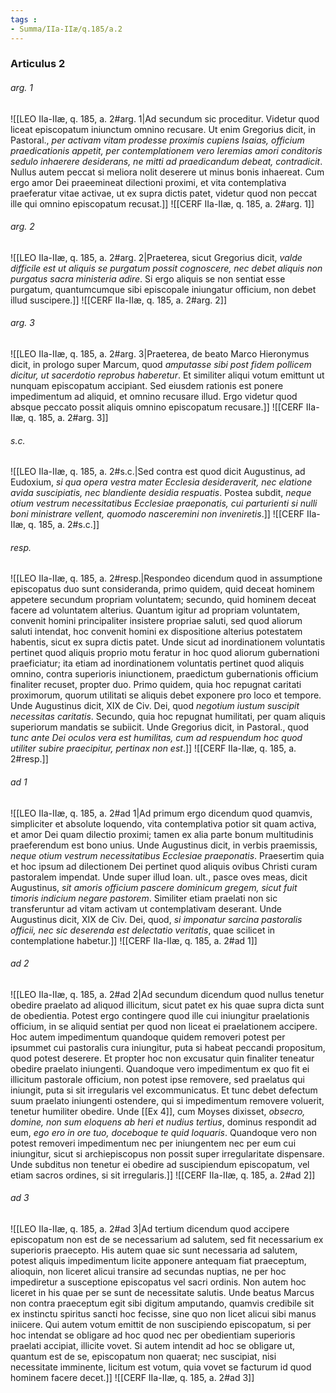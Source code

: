 ```yaml
---
tags : 
- Summa/IIa-IIæ/q.185/a.2
---
```


### Articulus 2

###### arg. 1
![[LEO IIa-IIæ, q. 185, a. 2#arg. 1|Ad secundum sic proceditur. Videtur quod liceat episcopatum iniunctum omnino recusare. Ut enim Gregorius dicit, in Pastoral., *per activam vitam prodesse proximis cupiens Isaias, officium praedicationis appetit, per contemplationem vero Ieremias amori conditoris sedulo inhaerere desiderans, ne mitti ad praedicandum debeat, contradicit*. Nullus autem peccat si meliora nolit deserere ut minus bonis inhaereat. Cum ergo amor Dei praeemineat dilectioni proximi, et vita contemplativa praeferatur vitae activae, ut ex supra dictis patet, videtur quod non peccat ille qui omnino episcopatum recusat.]]
![[CERF IIa-IIæ, q. 185, a. 2#arg. 1]]

###### arg. 2
![[LEO IIa-IIæ, q. 185, a. 2#arg. 2|Praeterea, sicut Gregorius dicit, *valde difficile est ut aliquis se purgatum possit cognoscere, nec debet aliquis non purgatus sacra ministeria adire*. Si ergo aliquis se non sentiat esse purgatum, quantumcumque sibi episcopale iniungatur officium, non debet illud suscipere.]]
![[CERF IIa-IIæ, q. 185, a. 2#arg. 2]]

###### arg. 3
![[LEO IIa-IIæ, q. 185, a. 2#arg. 3|Praeterea, de beato Marco Hieronymus dicit, in prologo super Marcum, quod *amputasse sibi post fidem pollicem dicitur, ut sacerdotio reprobus haberetur*. Et similiter aliqui votum emittunt ut nunquam episcopatum accipiant. Sed eiusdem rationis est ponere impedimentum ad aliquid, et omnino recusare illud. Ergo videtur quod absque peccato possit aliquis omnino episcopatum recusare.]]
![[CERF IIa-IIæ, q. 185, a. 2#arg. 3]]

###### s.c.
![[LEO IIa-IIæ, q. 185, a. 2#s.c.|Sed contra est quod dicit Augustinus, ad Eudoxium, *si qua opera vestra mater Ecclesia desideraverit, nec elatione avida suscipiatis, nec blandiente desidia respuatis*. Postea subdit, *neque otium vestrum necessitatibus Ecclesiae praeponatis, cui parturienti si nulli boni ministrare vellent, quomodo nasceremini non inveniretis*.]]
![[CERF IIa-IIæ, q. 185, a. 2#s.c.]]

###### resp.
![[LEO IIa-IIæ, q. 185, a. 2#resp.|Respondeo dicendum quod in assumptione episcopatus duo sunt consideranda, primo quidem, quid deceat hominem appetere secundum propriam voluntatem; secundo, quid hominem deceat facere ad voluntatem alterius. Quantum igitur ad propriam voluntatem, convenit homini principaliter insistere propriae saluti, sed quod aliorum saluti intendat, hoc convenit homini ex dispositione alterius potestatem habentis, sicut ex supra dictis patet. Unde sicut ad inordinationem voluntatis pertinet quod aliquis proprio motu feratur in hoc quod aliorum gubernationi praeficiatur; ita etiam ad inordinationem voluntatis pertinet quod aliquis omnino, contra superioris iniunctionem, praedictum gubernationis officium finaliter recuset, propter duo. Primo quidem, quia hoc repugnat caritati proximorum, quorum utilitati se aliquis debet exponere pro loco et tempore. Unde Augustinus dicit, XIX de Civ. Dei, quod *negotium iustum suscipit necessitas caritatis*. Secundo, quia hoc repugnat humilitati, per quam aliquis superiorum mandatis se subiicit. Unde Gregorius dicit, in Pastoral., quod *tunc ante Dei oculos vera est humilitas, cum ad respuendum hoc quod utiliter subire praecipitur, pertinax non est*.]]
![[CERF IIa-IIæ, q. 185, a. 2#resp.]]

###### ad 1
![[LEO IIa-IIæ, q. 185, a. 2#ad 1|Ad primum ergo dicendum quod quamvis, simpliciter et absolute loquendo, vita contemplativa potior sit quam activa, et amor Dei quam dilectio proximi; tamen ex alia parte bonum multitudinis praeferendum est bono unius. Unde Augustinus dicit, in verbis praemissis, *neque otium vestrum necessitatibus Ecclesiae praeponatis*. Praesertim quia et hoc ipsum ad dilectionem Dei pertinet quod aliquis ovibus Christi curam pastoralem impendat. Unde super illud Ioan. ult., pasce oves meas, dicit Augustinus, *sit amoris officium pascere dominicum gregem, sicut fuit timoris indicium negare pastorem*. Similiter etiam praelati non sic transferuntur ad vitam activam ut contemplativam deserant. Unde Augustinus dicit, XIX de Civ. Dei, quod, *si imponatur sarcina pastoralis officii, nec sic deserenda est delectatio veritatis*, quae scilicet in contemplatione habetur.]]
![[CERF IIa-IIæ, q. 185, a. 2#ad 1]]

###### ad 2
![[LEO IIa-IIæ, q. 185, a. 2#ad 2|Ad secundum dicendum quod nullus tenetur obedire praelato ad aliquod illicitum, sicut patet ex his quae supra dicta sunt de obedientia. Potest ergo contingere quod ille cui iniungitur praelationis officium, in se aliquid sentiat per quod non liceat ei praelationem accipere. Hoc autem impedimentum quandoque quidem removeri potest per ipsummet cui pastoralis cura iniungitur, puta si habeat peccandi propositum, quod potest deserere. Et propter hoc non excusatur quin finaliter teneatur obedire praelato iniungenti. Quandoque vero impedimentum ex quo fit ei illicitum pastorale officium, non potest ipse removere, sed praelatus qui iniungit, puta si sit irregularis vel excommunicatus. Et tunc debet defectum suum praelato iniungenti ostendere, qui si impedimentum removere voluerit, tenetur humiliter obedire. Unde [[Ex 4]], cum Moyses dixisset, *obsecro, domine, non sum eloquens ab heri et nudius tertius*, dominus respondit ad eum, *ego ero in ore tuo, doceboque te quid loquaris*. Quandoque vero non potest removeri impedimentum nec per iniungentem nec per eum cui iniungitur, sicut si archiepiscopus non possit super irregularitate dispensare. Unde subditus non tenetur ei obedire ad suscipiendum episcopatum, vel etiam sacros ordines, si sit irregularis.]]
![[CERF IIa-IIæ, q. 185, a. 2#ad 2]]

###### ad 3
![[LEO IIa-IIæ, q. 185, a. 2#ad 3|Ad tertium dicendum quod accipere episcopatum non est de se necessarium ad salutem, sed fit necessarium ex superioris praecepto. His autem quae sic sunt necessaria ad salutem, potest aliquis impedimentum licite apponere antequam fiat praeceptum, alioquin, non liceret alicui transire ad secundas nuptias, ne per hoc impediretur a susceptione episcopatus vel sacri ordinis. Non autem hoc liceret in his quae per se sunt de necessitate salutis. Unde beatus Marcus non contra praeceptum egit sibi digitum amputando, quamvis credibile sit ex instinctu spiritus sancti hoc fecisse, sine quo non licet alicui sibi manus iniicere. Qui autem votum emittit de non suscipiendo episcopatum, si per hoc intendat se obligare ad hoc quod nec per obedientiam superioris praelati accipiat, illicite vovet. Si autem intendit ad hoc se obligare ut, quantum est de se, episcopatum non quaerat; nec suscipiat, nisi necessitate imminente, licitum est votum, quia vovet se facturum id quod hominem facere decet.]]
![[CERF IIa-IIæ, q. 185, a. 2#ad 3]]

